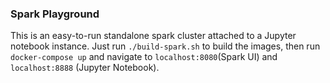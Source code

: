 ### Spark Playground

This is an easy-to-run standalone spark cluster attached to a Jupyter notebook instance. Just run `./build-spark.sh` to build the images, then run `docker-compose up` and navigate to `localhost:8080`(Spark UI) and `localhost:8888` (Jupyter Notebook).

